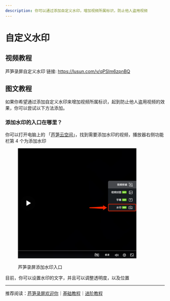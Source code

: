 ```yaml
---
description: 你可以通过添加自定义水印，增加视频所属标识，防止他人盗用视频
---
```


# 自定义水印

## 视频教程

芦笋录屏自定义水印 链接: https://lusun.com/v/qPSIm6zpnBQ

## 图文教程

如果你希望通过添加自定义水印来增加视频所属标识，起到防止他人盗用视频的效果，你可以尝试以下方法添加。

### 添加水印的入口在哪里？

你可以打开电脑上的 「[芦笋云空间](https://lusun.com/dashboard/videos)」，找到需要添加水印的视频，播放器右侧功能栏第 4 个为添加水印

<figure><img src="../.gitbook/assets/shuiyin.png" alt="" width="375"><figcaption><p>芦笋录屏添加水印入口</p></figcaption></figure>

目前，你可以设置水印的文字，并且可以调整透明度，以及位置



***

推荐阅读：[芦笋录屏欢迎你](../)｜[基础教程](../basic/)｜[进阶教程](./)
